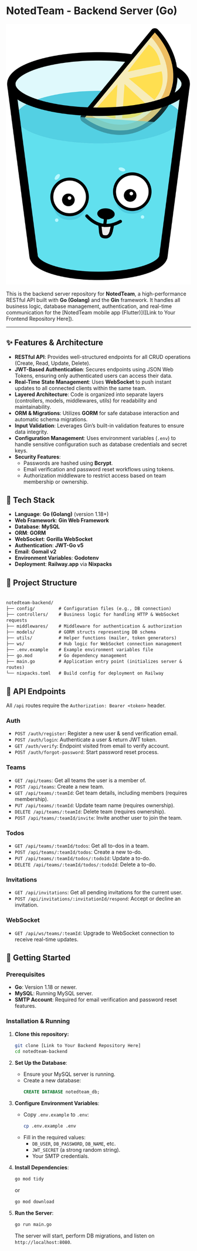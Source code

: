 # NotedTeam - Backend Server (Go)

![Go & Gin](https://raw.githubusercontent.com/gin-gonic/logo/master/color.png)

This is the backend server repository for **NotedTeam**, a high-performance RESTful API built with **Go (Golang)** and the **Gin** framework. It handles all business logic, database management, authentication, and real-time communication for the [NotedTeam mobile app (Flutter)]([Link to Your Frontend Repository Here]).

---

## ✨ Features & Architecture

- **RESTful API**: Provides well-structured endpoints for all CRUD operations (Create, Read, Update, Delete).
- **JWT-Based Authentication**: Secures endpoints using JSON Web Tokens, ensuring only authenticated users can access their data.
- **Real-Time State Management**: Uses **WebSocket** to push instant updates to all connected clients within the same team.
- **Layered Architecture**: Code is organized into separate layers (controllers, models, middlewares, utils) for readability and maintainability.
- **ORM & Migrations**: Utilizes **GORM** for safe database interaction and automatic schema migrations.
- **Input Validation**: Leverages Gin’s built-in validation features to ensure data integrity.
- **Configuration Management**: Uses environment variables (`.env`) to handle sensitive configuration such as database credentials and secret keys.
- **Security Features**:
  - Passwords are hashed using **Bcrypt**.
  - Email verification and password reset workflows using tokens.
  - Authorization middleware to restrict access based on team membership or ownership.

## 🚀 Tech Stack

- **Language**: **Go (Golang)** (version 1.18+)
- **Web Framework**: **Gin Web Framework**
- **Database**: **MySQL**
- **ORM**: **GORM**
- **WebSocket**: **Gorilla WebSocket**
- **Authentication**: **JWT-Go v5**
- **Email**: **Gomail v2**
- **Environment Variables**: **Godotenv**
- **Deployment**: **Railway.app** via **Nixpacks**

## 📂 Project Structure

```

notedteam-backend/
├── config/         # Configuration files (e.g., DB connection)
├── controllers/    # Business logic for handling HTTP & WebSocket requests
├── middlewares/    # Middleware for authentication & authorization
├── models/         # GORM structs representing DB schema
├── utils/          # Helper functions (mailer, token generators)
├── ws/             # Hub logic for WebSocket connection management
├── .env.example    # Example environment variables file
├── go.mod          # Go dependency management
├── main.go         # Application entry point (initializes server & routes)
└── nixpacks.toml   # Build config for deployment on Railway

````

## 📡 API Endpoints

All `/api` routes require the `Authorization: Bearer <token>` header.

### Auth
- `POST /auth/register`: Register a new user & send verification email.
- `POST /auth/login`: Authenticate a user & return JWT token.
- `GET /auth/verify`: Endpoint visited from email to verify account.
- `POST /auth/forgot-password`: Start password reset process.

### Teams
- `GET /api/teams`: Get all teams the user is a member of.
- `POST /api/teams`: Create a new team.
- `GET /api/teams/:teamId`: Get team details, including members (requires membership).
- `PUT /api/teams/:teamId`: Update team name (requires ownership).
- `DELETE /api/teams/:teamId`: Delete team (requires ownership).
- `POST /api/teams/:teamId/invite`: Invite another user to join the team.

### Todos
- `GET /api/teams/:teamId/todos`: Get all to-dos in a team.
- `POST /api/teams/:teamId/todos`: Create a new to-do.
- `PUT /api/teams/:teamId/todos/:todoId`: Update a to-do.
- `DELETE /api/teams/:teamId/todos/:todoId`: Delete a to-do.

### Invitations
- `GET /api/invitations`: Get all pending invitations for the current user.
- `POST /api/invitations/:invitationId/respond`: Accept or decline an invitation.

### WebSocket
- `GET /api/ws/teams/:teamId`: Upgrade to WebSocket connection to receive real-time updates.

## 🏁 Getting Started

### Prerequisites

- **Go**: Version 1.18 or newer.
- **MySQL**: Running MySQL server.
- **SMTP Account**: Required for email verification and password reset features.

### Installation & Running

1. **Clone this repository:**
    ```bash
    git clone [Link to Your Backend Repository Here]
    cd notedteam-backend
    ```

2. **Set Up the Database**:
    - Ensure your MySQL server is running.
    - Create a new database:
      ```sql
      CREATE DATABASE notedteam_db;
      ```

3. **Configure Environment Variables**:
    - Copy `.env.example` to `.env`:
      ```bash
      cp .env.example .env
      ```
    - Fill in the required values:
        - `DB_USER`, `DB_PASSWORD`, `DB_NAME`, etc.
        - `JWT_SECRET` (a strong random string).
        - Your SMTP credentials.

4. **Install Dependencies**:
    ```bash
    go mod tidy
    ```
    or
    ```bash
    go mod download
    ```

5. **Run the Server**:
    ```bash
    go run main.go
    ```
    The server will start, perform DB migrations, and listen on `http://localhost:8080`.
